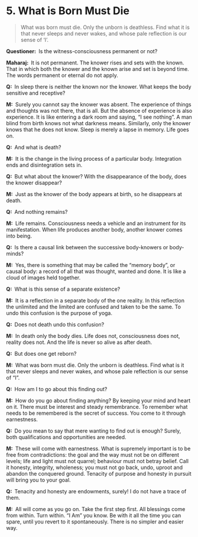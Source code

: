 # 5. What is Born Must Die

>What was born must die. Only the unborn is deathless. Find what it is that never sleeps and never wakes, and whose pale reflection is our sense of ‘I’.

**Questioner:**&ensp;Is the witness-consciousness permanent or not?

**Maharaj:**&ensp;It is not permanent. The knower rises and sets with the known. That in which both the knower and the known arise and set is beyond time. The words permanent or eternal do not apply.

**Q:**&ensp;In sleep there is neither the known nor the knower. What keeps the body sensitive and receptive?

**M:**&ensp;Surely you cannot say the knower was absent. The experience of things and thoughts was not there, that is all. But the absence of experience is also experience. It is like entering a dark room and saying, “I see nothing”. A man blind from birth knows not what darkness means. Similarly, only the knower knows that he does not know. Sleep is merely a lapse in memory. Life goes on.

**Q:**&ensp;And what is death?

**M:**&ensp;It is the change in the living process of a particular body. 
Integration ends and disintegration sets in.

**Q:**&ensp;But what about the knower? With the disappearance of the body, does the knower disappear?

**M:**&ensp;Just as the knower of the body appears at birth, so he disappears at death.

**Q:**&ensp;And nothing remains?

**M:**&ensp;Life remains. Consciousness needs a vehicle and an instrument for its manifestation. When life produces another body, another knower comes into being.

**Q:**&ensp;Is there a causal link between the successive body-knowers or body-minds?

**M:**&ensp;Yes, there is something that may be called the “memory body”, or causal body: a record of all that was thought, wanted and done. It is like a cloud of images held together.

**Q:**&ensp;What is this sense of a separate existence?

**M:**&ensp;It is a reflection in a separate body of the one reality. In this reflection the unlimited and the limited are confused and taken to be the same. To undo this confusion is the purpose of <span data-tippy-content="One of the six systems of the Hindu philosophy (from <em>yoj</em>, to yoke or join). <em>Yoga</em> teaches the means by which the individual spirit (<em>jivatma</em>) can be joined or united with the universal spirit (<em>Paramatma</em>).">yoga</span>.

**Q:**&ensp;Does not death undo this confusion?

**M:**&ensp;In death only the body dies. Life does not, consciousness does not, reality does not. And the life is never so alive as after death.

**Q:**&ensp;But does one get reborn?

**M:**&ensp;What was born must die. Only the unborn is deathless. Find what is it that never sleeps and never wakes, and whose pale reflection is our sense of “I”.

**Q:**&ensp;How am I to go about this finding out?

**M:**&ensp;How do you go about finding anything? By keeping your mind and heart on it. There must be interest and steady remembrance. To remember what needs to be remembered is the secret of success. You come to it through earnestness.

**Q:**&ensp;Do you mean to say that mere wanting to find out is enough? Surely, both qualifications and opportunities are needed.

**M:**&ensp;These will come with earnestness. What is supremely important is to be free from contradictions: the goal and the way must not be on different levels; life and light must not quarrel; behaviour must not betray belief. Call it honesty, integrity, wholeness; you must not go back, undo, uproot and abandon the conquered ground. Tenacity of purpose and honesty in pursuit will bring you to your goal.

**Q:**&ensp;Tenacity and honesty are endowments, surely! I do not have a trace of them.

**M:**&ensp;All will come as you go on. Take the first step first. All blessings come from within. Turn within. “I Am” you know. Be with it all the time you can spare, until you revert to it spontaneously. There is no simpler and easier way.

<script>
export default {
  props: ["slot-key"],
  mounted () {
    tippy("[data-tippy-content]", {allowHTML: true});
  }
}
</script>
